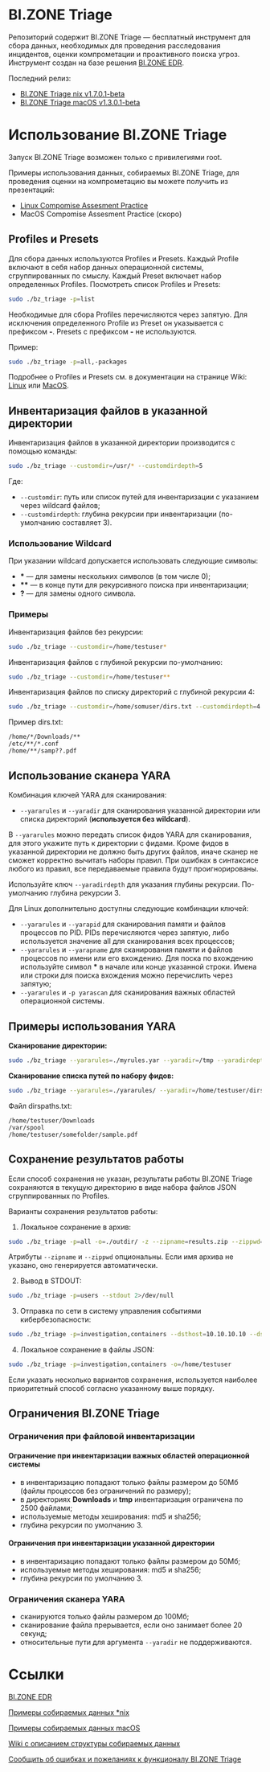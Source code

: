 # BI.ZONE Triage
Репозиторий содержит BI.ZONE Triage — бесплатный инструмент для сбора данных, необходимых для проведения расследования инцидентов, оценки компрометации и проактивного поиска угроз. Инструмент создан на базе решения [BI.ZONE EDR](https://bi.zone/catalog/products/edr/).

Последний релиз:
- [BI.ZONE Triage nix v1.7.0.1-beta](https://github.com/bi-zone/triage/releases/tag/Latest)
- [BI.ZONE Triage macOS v1.3.0.1-beta](https://github.com/bi-zone/triage/releases/tag/Latest)

# Использование BI.ZONE Triage
Запуск BI.ZONE Triage возможен только с привилегиями root.

Примеры использования данных, собираемых BI.ZONE Triage, для проведения оценки на компрометацию вы можете получить из презентаций:
- [Linux Compomise Assesment Practice](nix/usage-examples/Linux_Compromise_Assessment_Practice.pdf)
- MacOS Compomise Assesment Practice (скоро)

## Profiles и Presets
Для сбора данных используются Profiles и Presets.
Каждый Profile включают в себя набор данных операционной системы, сгруппированных по смыслу. Каждый Preset включает набор определенных Profiles.
Посмотреть список Profiles и Presets:
```bash
sudo ./bz_triage -p=list
```
Необходимые для сбора Profiles перечисляются через запятую. Для исключения определенного Profile из Preset он указывается с префиксом **-**. Presets с  префиксом **-** не используются.

Пример:
```bash
sudo ./bz_triage -p=all,-packages
```
Подробнее о Profiles и Presets см. в документации на странице Wiki: [Linux](https://github.com/bi-zone/triage/wiki/Инструкция-по-использованию-nix#profiles-и-presets) или [MacOS](https://github.com/bi-zone/triage/wiki/Инструкция-по-использованию-macos#profiles-и-presets).

## Инвентаризация файлов в указанной директории
Инвентаризация файлов в указанной директории производится с помощью команды:
```bash
sudo ./bz_triage --customdir=/usr/* --customdirdepth=5
```
Где:
- ```--customdir```: путь или список путей для инвентаризации с указанием через wildcard файлов;
- ```--customdirdepth```: глубина рекурсии при инвентаризации (по-умолчанию составляет 3).

### Использование Wildcard
При указании wildcard допускается использовать следующие символы:
- **\*** — для замены нескольких символов (в том числе 0);
- **\*\*** — в конце пути для рекурсивного поиска при инвентаризации;
- **?** — для замены одного символа.

### Примеры
Инвентаризация файлов без рекурсии:
```bash
sudo ./bz_triage --customdir=/home/testuser*
```
Инвентаризация файлов с глубиной рекурсии по-умолчанию:
```bash
sudo ./bz_triage --customdir=/home/testuser**
```
Инвентаризация файлов по списку директорий c глубиной рекурсии 4:
```bash
sudo ./bz_triage --customdir=/home/somuser/dirs.txt --customdirdepth=4
```
Пример dirs.txt:
```
/home/*/Downloads/**
/etc/**/*.conf
/home/**/samp??.pdf
```

## Использование сканера YARA
Комбинация ключей YARA для сканирования:
- ```--yararules``` и ```--yaradir``` для сканирования указанной директории или списка директорий (**используется без wildcard**).

В ```--yararules``` можно передать список фидов YARA для сканирования, для этого укажите путь к директории с фидами. Кроме фидов в указанной директории не должно быть других файлов, иначе сканер не сможет корректно вычитать наборы правил. При ошибках в синтаксисе любого из правил, все передаваемые правила будут проигнорированы.

Используйте ключ ```--yaradirdepth``` для указания глубины рекурсии. По-умолчанию глубина рекурсии 3.

Для Linux дополнительно доступны следующие комбинации ключей:
- ```--yararules``` и ```--yarapid``` для сканирования памяти и файлов процессов по PID. PIDs перечисляются через запятую, либо используется значение all для сканирования всех процессов;
- ```--yararules``` и ```--yarapname``` для сканирования памяти и файлов процессов по имени или его вхождению. Для поска по вхождению используйте символ **\*** в начале или конце указанной строки. Имена или строки для поиска вхождения можно перечислить через запятую;
- ```--yararules``` и ```-p yarascan``` для сканирования важных областей операционной системы.

## Примеры использования YARA
**Сканирование директории:**
```bash
sudo ./bz_triage --yararules=./myrules.yar --yaradir=/tmp --yaradirdepth=5
```
**Сканирование списка путей по набору фидов:**
```bash
sudo ./bz_triage --yararules=./yararules/ --yaradir=/home/testuser/dirspaths.txt
```
Файл dirspaths.txt:
```
/home/testuser/Downloads
/var/spool
/home/testuser/somefolder/sample.pdf
```

## Сохранение результатов работы
Если способ сохранения не указан, результаты работы BI.ZONE Triage сохраняются в текущую директорию в виде набора файлов JSON сгруппированных по Profiles.

Варианты сохранения результатов работы:
1. Локальное сохранение в архив:
```bash
sudo ./bz_triage -p=all -o=./outdir/ -z --zipname=results.zip --zippwd=somepassword
```
Атрибуты ```--zipname``` и ```--zippwd``` опциональны. Если имя архива не указано, оно генерируется автоматически.

2. Вывод в STDOUT:
```bash
sudo ./bz_triage -p=users --stdout 2>/dev/null
```
3. Отправка по сети в систему управления событиями кибербезопасности:
```bash
sudo ./bz_triage -p=investigation,containers --dsthost=10.10.10.10 --dstport=5000 --netproto=tcp
```
4. Локальное сохранение в файлы JSON:
```bash
sudo ./bz_triage -p=investigation,containers -o=/home/testuser
```
Если указать несколько вариантов сохранения, используется наиболее приоритетный способ согласно указанному выше порядку.

## Ограничения BI.ZONE Triage
### Ограничения при файловой инвентаризации
#### Ограничение при инвентаризации важных областей операционной системы
- в инвентаризацию попадают только файлы размером до 50Мб (файлы процессов без ограничений по размеру);
- в директориях **Downloads** и **tmp** инвентаризация ограничена по 2500 файлами;
- используемые методы хеширования: md5 и sha256;
- глубина рекурсии по умолчанию 3.

#### Ограничения при инвентаризации указанной директории
- в инвентаризацию попадают только файлы размером до 50Мб;
- используемые методы хеширования: md5 и sha256;
- глубина рекурсии по умолчанию 3.

### Ограничения сканера YARA
- сканируются только файлы размером до 100Мб;
- сканирование файла прерывается, если оно занимает более 20 секунд;
- относительные пути для аргумента ```--yaradir``` не поддерживаются.

# Cсылки
[BI.ZONE EDR](https://bi.zone/catalog/products/edr/)

[Примеры собираемых данных *nix](nix/event-examples)

[Примеры собираемых данных macOS](macos/event-examples)

[Wiki с описанием структуры собираемых данных](https://github.com/bi-zone/triage/wiki)

[Сообщить об ошибках и пожеланиях к функционалу BI.ZONE Triage](https://github.com/bi-zone/triage/issues)
